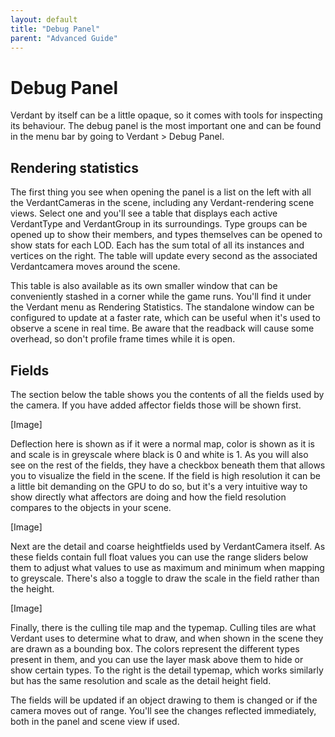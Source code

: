 ```yaml
---
layout: default
title: "Debug Panel"
parent: "Advanced Guide"
---
```


# Debug Panel

Verdant by itself can be a little opaque, so it comes with tools for inspecting its behaviour. The debug panel is the most important one and can be found in the menu bar by going to Verdant > Debug Panel. 

## Rendering statistics

The first thing you see when opening the panel is a list on the left with all the VerdantCameras in the scene, including any Verdant-rendering scene views. Select one and you'll see a table that displays each active VerdantType and VerdantGroup in its surroundings. Type groups can be opened up to show their members, and types themselves can be opened to show stats for each LOD. Each has the sum total of all its instances and vertices on the right. The table will update every second as the associated Verdantcamera moves around the scene.

This table is also available as its own smaller window that can be conveniently stashed in a corner while the game runs. You'll find it under the Verdant menu as Rendering Statistics. The standalone window can be configured to update at a faster rate, which can be useful when it's used to observe a scene in real time. Be aware that the readback will cause some overhead, so don't profile frame times while it is open.

## Fields

The section below the table shows you the contents of all the fields used by the camera. If you have added affector fields those will be shown first.

[Image]

Deflection here is shown as if it were a normal map, color is shown as it is and scale is in greyscale where black is 0 and white is 1. As you will also see on the rest of the fields, they have a checkbox beneath them that allows you to visualize the field in the scene. If the field is high resolution it can be a little bit demanding on the GPU to do so, but it's a very intuitive way to show directly what affectors are doing and how the field resolution compares to the objects in your scene. 

[Image]

Next are the detail and coarse heightfields used by VerdantCamera itself. As these fields contain full float values you can use the range sliders below them to adjust what values to use as maximum and minimum when mapping to greyscale. There's also a toggle to draw the scale in the field rather than the height. 

[Image]

Finally, there is the culling tile map and the typemap. Culling tiles are what Verdant uses to determine what to draw, and when shown in the scene they are drawn as a bounding box. The colors represent the different types present in them, and you can use the layer mask above them to hide or show certain types. To the right is the detail typemap, which works similarly but has the same resolution and scale as the detail height field.

The fields will be updated if an object drawing to them is changed or if the camera moves out of range. You'll see the changes reflected immediately, both in the panel and scene view if used.